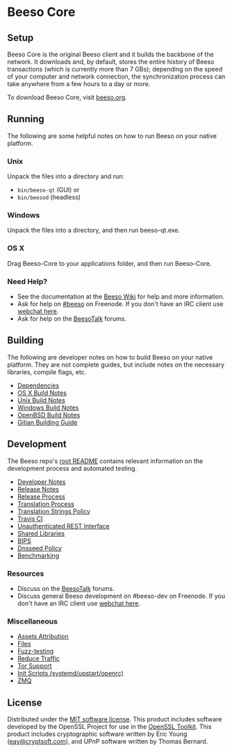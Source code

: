 Beeso Core
=============

Setup
---------------------
Beeso Core is the original Beeso client and it builds the backbone of the network. It downloads and, by default, stores the entire history of Beeso transactions (which is currently more than 7 GBs); depending on the speed of your computer and network connection, the synchronization process can take anywhere from a few hours to a day or more.

To download Beeso Core, visit [beeso.org](https://beeso.org).

Running
---------------------
The following are some helpful notes on how to run Beeso on your native platform.

### Unix

Unpack the files into a directory and run:

- `bin/beeso-qt` (GUI) or
- `bin/beesod` (headless)

### Windows

Unpack the files into a directory, and then run beeso-qt.exe.

### OS X

Drag Beeso-Core to your applications folder, and then run Beeso-Core.

### Need Help?

* See the documentation at the [Beeso Wiki](https://beeso.info/)
for help and more information.
* Ask for help on [#beeso](http://webchat.freenode.net?channels=beeso) on Freenode. If you don't have an IRC client use [webchat here](http://webchat.freenode.net?channels=beeso).
* Ask for help on the [BeesoTalk](https://beesotalk.io/) forums.

Building
---------------------
The following are developer notes on how to build Beeso on your native platform. They are not complete guides, but include notes on the necessary libraries, compile flags, etc.

- [Dependencies](dependencies.md)
- [OS X Build Notes](build-osx.md)
- [Unix Build Notes](build-unix.md)
- [Windows Build Notes](build-windows.md)
- [OpenBSD Build Notes](build-openbsd.md)
- [Gitian Building Guide](gitian-building.md)

Development
---------------------
The Beeso repo's [root README](/README.md) contains relevant information on the development process and automated testing.

- [Developer Notes](developer-notes.md)
- [Release Notes](release-notes.md)
- [Release Process](release-process.md)
- [Translation Process](translation_process.md)
- [Translation Strings Policy](translation_strings_policy.md)
- [Travis CI](travis-ci.md)
- [Unauthenticated REST Interface](REST-interface.md)
- [Shared Libraries](shared-libraries.md)
- [BIPS](bips.md)
- [Dnsseed Policy](dnsseed-policy.md)
- [Benchmarking](benchmarking.md)

### Resources
* Discuss on the [BeesoTalk](https://beesotalk.io/) forums.
* Discuss general Beeso development on #beeso-dev on Freenode. If you don't have an IRC client use [webchat here](http://webchat.freenode.net/?channels=beeso-dev).

### Miscellaneous
- [Assets Attribution](assets-attribution.md)
- [Files](files.md)
- [Fuzz-testing](fuzzing.md)
- [Reduce Traffic](reduce-traffic.md)
- [Tor Support](tor.md)
- [Init Scripts (systemd/upstart/openrc)](init.md)
- [ZMQ](zmq.md)

License
---------------------
Distributed under the [MIT software license](/COPYING).
This product includes software developed by the OpenSSL Project for use in the [OpenSSL Toolkit](https://www.openssl.org/). This product includes
cryptographic software written by Eric Young ([eay@cryptsoft.com](mailto:eay@cryptsoft.com)), and UPnP software written by Thomas Bernard.

